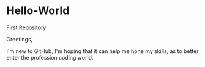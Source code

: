 # Hello-World

First Repository

Greetings, 

I'm new to GitHub, I'm hoping that it can help me hone my skills, as to better enter the profession coding world.
